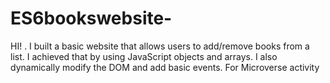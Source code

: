 # ES6bookswebsite-
HI! . I built a basic website that allows users to add/remove books from a list. I achieved that by using JavaScript objects and arrays. I also dynamically modify the DOM and add basic events. For Microverse activity
